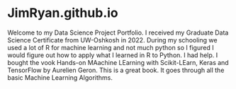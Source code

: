 # JimRyan.github.io
Welcome to my Data Science Project Portfolio. I received my Graduate Data Science Certificate from UW-Oshkosh in 2022.
During my schooling we used a lot of R for machine learning and not much python so I figured I would figure out how to apply what I learned in R to Python.
I had help. I bought the vook Hands-on MAachine LEarning with Scikit-LEarn, Keras and TensorFlow by Aurelien Geron. This is a great book. It goes through all the basic Machine Learning Algorithms. 


 
